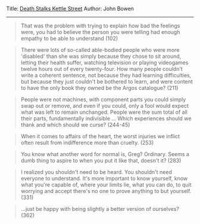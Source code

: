 Title: [Death Stalks Kettle Street](https://www.amazon.com/Death-Stalks-Kettle-Street-Bowen-ebook/dp/B01N06215V)
Author: John Bowen

---

> That was the problem with trying to explain how bad the feelings were, you had to believe the person you were telling had enough empathy to be able to understand (102)

> There were lots of so-called able-bodied people who were more 'disabled' than she was simply because they chose to sit around, letting their health suffer, watching television or playing videogames twelve hours out of every twenty-four. How many people couldn't write a coherent sentence, not because they had learning difficulties, but because they just couldn't be bothered to learn, and were content to have the only book they owned be the Argos catalogue? (211)

> People were not machines, with component parts you could simply swap out or remove, and even if you could, only a fool would expect what was left to remain unchanged. People were the sum total of all their parts, fundamentally indivisible ... Which experiences should we thank and which should we curse? (244-45)

> When it comes to affairs of the heart, the worst injuries we inflict often result from indifference more than cruelty. (253)

> You know what another word for normal is, Greg? Ordinary. Seems a dumb thing to aspire to when you put it like that, doesn't it? (283)

> I realized you shouldn't need to be heard. You shouldn't need everyone to understand. It's more important to know yourself, know what you're capable of, where your limits lie, what you can do, to quit worrying and accept there's no one to prove anything to but yourself. (331)

> ...just be happy with being slightly a better version of ourselves? (362)